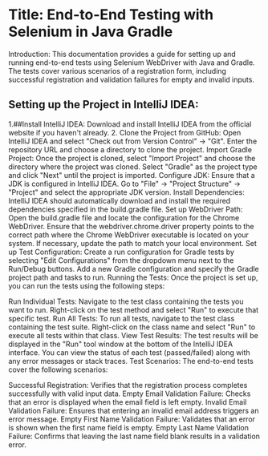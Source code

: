 # Title: End-to-End Testing with Selenium in Java Gradle


Introduction:
This documentation provides a guide for setting up and running end-to-end tests using Selenium WebDriver with Java and Gradle. The tests cover various scenarios of a registration form, including successful registration and validation failures for empty and invalid inputs.


## Setting up the Project in IntelliJ IDEA:
1.##Install IntelliJ IDEA: Download and install IntelliJ IDEA from the official website if you haven't already.
2. Clone the Project from GitHub: Open IntelliJ IDEA and select "Check out from Version Control" -> "Git". Enter the repository URL and choose a directory to clone the project.
Import Gradle Project: Once the project is cloned, select "Import Project" and choose the directory where the project was cloned. Select "Gradle" as the project type and click "Next" until the project is imported.
Configure JDK: Ensure that a JDK is configured in IntelliJ IDEA. Go to "File" -> "Project Structure" -> "Project" and select the appropriate JDK version.
Install Dependencies: IntelliJ IDEA should automatically download and install the required dependencies specified in the build.gradle file.
Set up WebDriver Path: Open the build.gradle file and locate the configuration for the Chrome WebDriver. Ensure that the webdriver.chrome.driver property points to the correct path where the Chrome WebDriver executable is located on your system. If necessary, update the path to match your local environment.
Set up Test Configuration: Create a run configuration for Gradle tests by selecting "Edit Configurations" from the dropdown menu next to the Run/Debug buttons. Add a new Gradle configuration and specify the Gradle project path and tasks to run.
Running the Tests:
Once the project is set up, you can run the tests using the following steps:

Run Individual Tests: Navigate to the test class containing the tests you want to run. Right-click on the test method and select "Run" to execute that specific test.
Run All Tests: To run all tests, navigate to the test class containing the test suite. Right-click on the class name and select "Run" to execute all tests within that class.
View Test Results: The test results will be displayed in the "Run" tool window at the bottom of the IntelliJ IDEA interface. You can view the status of each test (passed/failed) along with any error messages or stack traces.
Test Scenarios:
The end-to-end tests cover the following scenarios:

Successful Registration: Verifies that the registration process completes successfully with valid input data.
Empty Email Validation Failure: Checks that an error is displayed when the email field is left empty.
Invalid Email Validation Failure: Ensures that entering an invalid email address triggers an error message.
Empty First Name Validation Failure: Validates that an error is shown when the first name field is empty.
Empty Last Name Validation Failure: Confirms that leaving the last name field blank results in a validation error.
